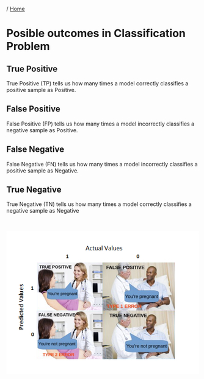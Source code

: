 / [Home](index.md)

# Posible outcomes in Classification Problem

## True Positive
True Positive (TP) tells us how many times a model correctly classifies a positive sample as Positive.

## False Positive
False Positive (FP) tells us how many times a model incorrectly classifies a negative sample as Positive.

## False Negative
False Negative (FN) tells us how many times a model incorrectly classifies a positive sample as Negative.

## True Negative
True Negative (TN) tells us how many times a model correctly classifies a negative sample as Negative

<br>

![outcomes](images/possible_outcomes_clf.png "outcome")
<br>
